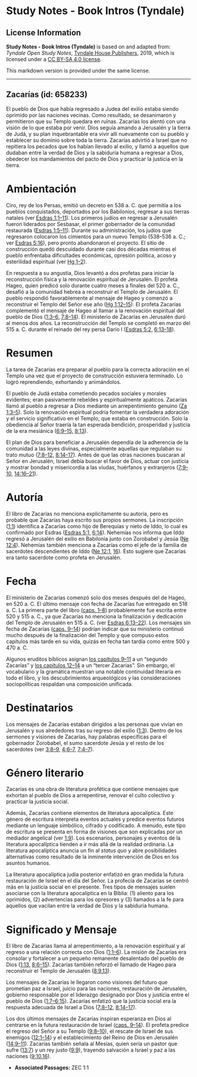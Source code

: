 # Study Notes - Book Intros (Tyndale)

## License Information

**Study Notes - Book Intros (Tyndale)** is based on and adapted from: _Tyndale Open Study Notes_, [Tyndale House Publishers](https://tyndaleopenresources.com/), 2019, which is licensed under a [CC BY-SA 4.0 license](https://creativecommons.org/licenses/by-sa/4.0/legalcode.en).

This markdown version is provided under the same license.



--------------------------------

## Zacarías (id: 658233)

El pueblo de Dios que había regresado a Judea del exilio estaba siendo oprimido por las naciones vecinas. Como resultado, se desanimaron y permitieron que su Templo quedara en ruinas. Zacarías los alentó con una visión de lo que estaba por venir. Dios seguía amando a Jerusalén y la tierra de Judá, y su plan inquebrantable era vivir allí nuevamente con su pueblo y establecer su dominio sobre toda la tierra. Zacarías advirtió a Israel que no repitiera los pecados que los habían llevado al exilio, y llamó a aquellos que dudaban entre la verdad de Dios y la sabiduría humana a regresar a Dios, obedecer los mandamientos del pacto de Dios y practicar la justicia en la tierra.

Ambientación
============

Ciro, rey de los Persas, emitió un decreto en 538 a. C. que permitía a los pueblos conquistados, deportados por los Babilonios, regresar a sus tierras natales (ver [Esdras 1:1–11](https://ref.ly/Ezra1:1-Ezra1:11)). Los primeros judíos en regresar a Jerusalén fueron liderados por Sesbasar, el primer gobernador de la comunidad restaurada ([Esdras 1:5–11](https://ref.ly/Ezra1:5-Ezra1:11)). Durante su administración, los judíos que regresaron colocaron los cimientos para un nuevo Templo (538–536 a. C.; ver [Esdras 5:16](https://ref.ly/Ezra5:16)), pero pronto abandonaron el proyecto. El sitio de construcción quedó descuidado durante casi dos décadas mientras el pueblo enfrentaba dificultades económicas, opresión política, acoso y esterilidad espiritual (ver [Hg 1–2](https://ref.ly/Hag1:1-Hag2:23)).

En respuesta a su angustia, Dios levantó a dos profetas para iniciar la reconstrucción física y la renovación espiritual de Jerusalén. El profeta Hageo, quien predicó solo durante cuatro meses a finales del 520 a. C., desafió a la comunidad hebrea a reconstruir el Templo de Jerusalén. El pueblo respondió favorablemente al mensaje de Hageo y comenzó a reconstruir el Templo del Señor ese año ([Hg 1:12–15](https://ref.ly/Hag1:12-Hag1:15)). El profeta Zacarías complementó el mensaje de Hageo al llamar a la renovación espiritual del pueblo de Dios ([1:3–6,](https://ref.ly/Zech1:3-Zech1:6) [7:8–14](https://ref.ly/Zech7:8-Zech7:14)). El ministerio de Zacarías en Jerusalén duró al menos dos años. La reconstrucción del Templo se completó en marzo del 515 a. C. durante el reinado del rey persa Darío I ([Esdras 5:2,](https://ref.ly/Ezra5:2) [6:13–18](https://ref.ly/Ezra6:13-Ezra6:18)).

Resumen
=======

La tarea de Zacarías era preparar al pueblo para la correcta adoración en el Templo una vez que el proyecto de construcción estuviera terminado. Lo logró reprendiendo, exhortando y animándolos.

El pueblo de Judá estaba cometiendo pecados sociales y morales evidentes; eran pasivamente rebeldes y espiritualmente apáticos. Zacarías llamó al pueblo a regresar a Dios mediante un arrepentimiento genuino ([Za 1:3–5](https://ref.ly/Zech1:3-Zech1:5)). Solo la renovación espiritual podría fomentar la verdadera adoración y el servicio significativo en el Templo, que estaba en construcción. Solo la obediencia al Señor traería la tan esperada bendición, prosperidad y justicia de la era mesiánica ([6:9–15,](https://ref.ly/Zech6:9-Zech6:15) [8:13](https://ref.ly/Zech8:13)).

El plan de Dios para beneficiar a Jerusalén dependía de la adherencia de la comunidad a las leyes divinas, especialmente aquellas que regulaban su trato mutuo ([7:8–12,](https://ref.ly/Zech7:8-Zech7:12) [8:14–17](https://ref.ly/Zech8:14-Zech8:17)). Antes de que las otras naciones buscaran al Señor en Jerusalén, Israel debía buscar el favor de Dios, actuar con justicia y mostrar bondad y misericordia a las viudas, huérfanos y extranjeros ([7:9–10,](https://ref.ly/Zech7:9-Zech7:10) [14:16–21](https://ref.ly/Zech14:16-Zech14:21)).

Autoría
=======

El libro de Zacarías no menciona explícitamente su autoría, pero es probable que Zacarías haya escrito sus propios sermones. La inscripción ([1:1](https://ref.ly/Zech1:1)) identifica a Zacarías como hijo de Berequías y nieto de Iddo, lo cual es confirmado por Esdras ([Esdras 5:1,](https://ref.ly/Ezra5:1) [6:14](https://ref.ly/Ezra6:14)). Nehemías nos informa que Iddo regresó a Jerusalén del exilio en Babilonia junto con Zorobabel y Jesúa ([Ne 12:4](https://ref.ly/Neh12:4)). Nehemías también menciona a Zacarías como el jefe de la familia de sacerdotes descendientes de Iddo ([Ne 12:1](https://ref.ly/Neh12:1), [16](https://ref.ly/Neh12:16)). Esto sugiere que Zacarías era tanto sacerdote como profeta en Jerusalén.

Fecha
=====

El ministerio de Zacarías comenzó solo dos meses después del de Hageo, en 520 a. C. El último mensaje con fecha de Zacarías fue entregado en 518 a. C. La primera parte del libro ([caps. 1–8](https://ref.ly/Zech1:1-Zech8:23)) probablemente fue escrita entre 520 y 515 a. C., ya que Zacarías no menciona la finalización y dedicación del Templo de Jerusalén en 515 a. C. (ver [Esdras 6:13–22](https://ref.ly/Ezra6:13-Ezra6:22)). Los mensajes sin fecha de Zacarías ([caps. 9–14](https://ref.ly/Zech9:1-Zech14:21)) podrían indicar que su ministerio continuó mucho después de la finalización del Templo y que compuso estos capítulos más tarde en su vida, quizás en fecha tan tardía como entre 500 y 470 a. C.

Algunos eruditos bíblicos asignan [los capítulos 9–11](https://ref.ly/Zech9:1-Zech11:17) a un “segundo Zacarías” y [los capítulos 12–14](https://ref.ly/Zech12:1-Zech14:21) a un “tercer Zacarías”. Sin embargo, el vocabulario y la gramática muestran una notable continuidad literaria en todo el libro, y los descubrimientos arqueológicos y las consideraciones sociopolíticas respaldan una composición unificada.

Destinatarios
=============

Los mensajes de Zacarías estaban dirigidos a las personas que vivían en Jerusalén y sus alrededores tras su regreso del exilio ([1:3](https://ref.ly/Zech1:3)). Dentro de los sermones y visiones de Zacarías, hay palabras específicas para el gobernador Zorobabel, el sumo sacerdote Jesúa y el resto de los sacerdotes (ver [3:8–9,](https://ref.ly/Zech3:8-Zech3:9) [4:6–7,](https://ref.ly/Zech4:6-Zech4:7) [7:4–7](https://ref.ly/Zech7:4-Zech7:7)).

Género literario
================

Zacarías es una obra de literatura profética que contiene mensajes que exhortan al pueblo de Dios a arrepentirse, renovar el culto colectivo y practicar la justicia social.

Además, Zacarías contiene elementos de literatura apocalíptica. Este género de escritura interpreta eventos actuales y predice eventos futuros mediante un lenguaje simbólico, cifrado y codificado. A menudo, este tipo de escritura se presenta en forma de visiones que son explicadas por un mediador angelical (ver [1:9](https://ref.ly/Zech1:9)). Los escenarios, personajes y eventos de la literatura apocalíptica tienden a ir más allá de la realidad ordinaria. La literatura apocalíptica anuncia un fin al *status quo* y abre posibilidades alternativas como resultado de la inminente intervención de Dios en los asuntos humanos.

La literatura apocalíptica judía posterior enfatizó en gran medida la futura restauración de Israel en el día del Señor. La profecía de Zacarías se centró más en la justicia social en el presente. Tres tipos de mensajes suelen asociarse con la literatura apocalíptica en la Biblia: (1\) aliento para los oprimidos, (2\) advertencias para los opresores y (3\) llamados a la fe para aquellos que vacilan entre la verdad de Dios y la sabiduría humana.

Significado y Mensaje
=====================

El libro de Zacarías llama al arrepentimiento, a la renovación espiritual y al regreso a una relación correcta con Dios ([1:1–6](https://ref.ly/Zech1:1-Zech1:6)). La misión de Zacarías era consolar y fortalecer a un pequeño remanente desalentado del pueblo de Dios ([1:13,](https://ref.ly/Zech1:13) [8:6–15](https://ref.ly/Zech8:6-Zech8:15)). Zacarías también reforzó el llamado de Hageo para reconstruir el Templo de Jerusalén ([8:9](https://ref.ly/Zech8:9),[13](https://ref.ly/Zech8:13)).

Los mensajes de Zacarías le llegaron como visiones del futuro que prometían paz a Israel, juicio para las naciones, restauración de Jerusalén, gobierno responsable por el liderazgo designado por Dios y justicia entre el pueblo de Dios ([1:7–6:15](https://ref.ly/Zech1:7-Zech6:15)). Zacarías enfatizó que la justicia social era la respuesta adecuada de Israel a Dios ([7:8–12,](https://ref.ly/Zech7:8-Zech7:12) [8:14–17](https://ref.ly/Zech8:14-Zech8:17)).

Los dos últimos mensajes de Zacarías inspiran esperanza en Dios al centrarse en la futura restauración de Israel ([caps. 9–14](https://ref.ly/Zech9:1-Zech14:21)). El profeta predice el regreso del Señor a su Templo ([9:8–10](https://ref.ly/Zech9:8-Zech9:10)), el rescate de Israel de sus enemigos ([12:1–14](https://ref.ly/Zech12:1-Zech12:14)) y el establecimiento del Reino de Dios en Jerusalén ([14:9–11](https://ref.ly/Zech14:9-Zech14:11)). Zacarías también señala al Mesías, quien sería un pastor que sufre ([13:7](https://ref.ly/Zech13:7)) y un rey justo ([9:9](https://ref.ly/Zech9:9)), trayendo salvación a Israel y paz a las naciones ([9:10](https://ref.ly/Zech9:10),[16](https://ref.ly/Zech9:16)).

* **Associated Passages:** ZEC 1:1

